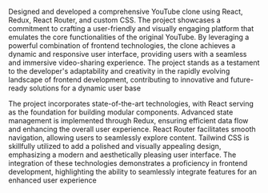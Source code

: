 Designed and developed a comprehensive YouTube clone using React, Redux, React Router, and custom CSS. The project showcases a commitment to crafting a user-friendly and visually engaging platform that emulates the core functionalities of the original YouTube. By leveraging a powerful combination of frontend technologies, the clone achieves a dynamic and responsive user interface, providing users with a seamless and immersive video-sharing experience. The project stands as a testament to the developer's adaptability and creativity in the rapidly evolving landscape of frontend development, contributing to innovative and future-ready solutions for a dynamic user base

The project incorporates state-of-the-art technologies, with React serving as the foundation for building modular components. Advanced state management is implemented through Redux, ensuring efficient data flow and enhancing the overall user experience. React Router facilitates smooth navigation, allowing users to seamlessly explore content. Tailwind CSS is skillfully utilized to add a polished and visually appealing design, emphasizing a modern and aesthetically pleasing user interface. The integration of these technologies demonstrates a proficiency in frontend development, highlighting the ability to seamlessly integrate features for an enhanced user experience
